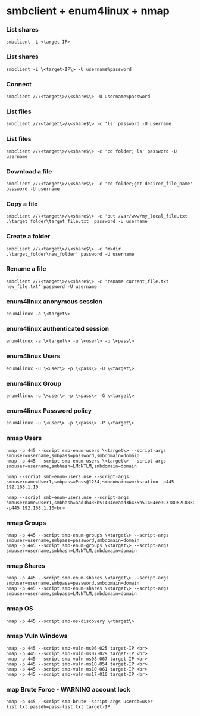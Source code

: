 # smbclient + enum4linux + nmap


### List shares
```
smbclient -L <target-IP>
```

### List shares
```
smbclient -L \<target-IP\> -U username%password
```
### Connect
```
smbclient //\<target\>/\<share$\> -U username%password
``` 
### List files
```
smbclient //\<target\>/\<share$\> -c 'ls' password -U username
``` 
### List files
```
smbclient //\<target\>/\<share$\> -c 'cd folder; ls' password -U username
```
### Download a file
```
smbclient //\<target\>/\<share$\> -c 'cd folder;get desired_file_name' password -U username
```
### Copy a file
```
smbclient //\<target\>/\<share$\> -c 'put /var/www/my_local_file.txt .\target_folder\target_file.txt' password -U username
```
### Create a folder
```
smbclient //\<target\>/\<share$\> -c 'mkdir .\target_folder\new_folder' password -U username
```
### Rename a file
```
smbclient //\<target\>/\<share$\> -c 'rename current_file.txt new_file.txt' password -U username
```
### enum4linux anonymous session 
```
enum4linux -a \<target\>
```
### enum4linux authenticated session
```
enum4linux -a \<target\> -u \<user\> -p \<pass\>
```
### enum4linux Users
```
enum4linux -u \<user\> -p \<pass\> -U \<target\>
```
### enum4linux Group

```
enum4linux -u \<user\> -p \<pass\> -G \<target\>
```
### enum4linux Password policy
```
enum4linux -u \<user\> -p \<pass\> -P \<target\>
```
### nmap Users
```
nmap -p 445 --script smb-enum-users \<target\> --script-args smbuser=username,smbpass=password,smbdomain=domain
nmap -p 445 --script smb-enum-users \<target\> --script-args smbuser=username,smbhash=LM:NTLM,smbdomain=domain

nmap --script smb-enum-users.nse --script-args smbusername=User1,smbpass=Pass@1234,smbdomain=workstation -p445 192.168.1.10

nmap --script smb-enum-users.nse --script-args smbusername=User1,smbhash=aad3b435b51404eeaad3b435b51404ee:C318D62C8B3CA508DD753DDA8CC74028,smbdomain=mydomain -p445 192.168.1.10<br>
```
### nmap Groups
```
nmap -p 445 --script smb-enum-groups \<target\> --script-args smbuser=username,smbpass=password,smbdomain=domain
nmap -p 445 --script smb-enum-groups \<target\> --script-args smbuser=username,smbhash=LM:NTLM,smbdomain=domain
```
### nmap Shares
```
nmap -p 445 --script smb-enum-shares \<target\> --script-args smbuser=username,smbpass=password,smbdomain=domain
nmap -p 445 --script smb-enum-shares \<target\> --script-args smbuser=username,smbpass=LM:NTLM,smbdomain=domain
```
### nmap OS
```
nmap -p 445 --script smb-os-discovery \<target\>
```
### nmap Vuln Windows
```
nmap -p 445 --script smb-vuln-ms06-025 target-IP <br>
nmap -p 445 --script smb-vuln-ms07-029 target-IP <br>
nmap -p 445 --script smb-vuln-ms08-067 target-IP <br>
nmap -p 445 --script smb-vuln-ms10-054 target-IP <br>
nmap -p 445 --script smb-vuln-ms10-061 target-IP <br>
nmap -p 445 --script smb-vuln-ms17-010 target-IP <br>
```

### map Brute Force - WARNING account lock
```
nmap –p 445 --script smb-brute –script-args userdb=user-list.txt,passdb=pass-list.txt target-IP
```
